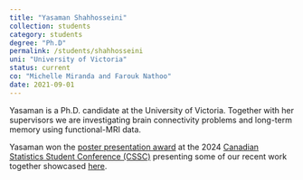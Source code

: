 ```yaml
---
title: "Yasaman Shahhosseini"
collection: students
category: students
degree: "Ph.D"
permalink: /students/shahhosseini
uni: "University of Victoria"
status: current
co: "Michelle Miranda and Farouk Nathoo"
date: 2021-09-01
---
```


Yasaman is a Ph.D. candidate at the University of Victoria. Together with her supervisors we are investigating brain connectivity problems and long-term memory using functional-MRI data.

Yasaman won the [poster presentation award](https://www.uvic.ca/science/math-statistics/home/home/announcements/current/2024-shahhosseini-cssc-poster-award.php) at the 2024 [Canadian Statistics Student Conference (CSSC)](https://ssc.ca/en/meetings/annual/2024-ssc-annual-meeting-st-johns/twelfth-annual-canadian-statistics-student) presenting some of our recent work together showcased [here](https://cedricbeaulac.github.io/files/Yasaman_CSSC2024.pdf).
